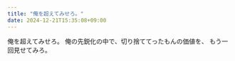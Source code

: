 ```yaml
---
title: "俺を超えてみせろ。"
date: 2024-12-21T15:35:08+09:00
---
```

俺を超えてみせろ。
俺の先鋭化の中で、切り捨ててったもんの価値を、
もう一回見せてみろ。
